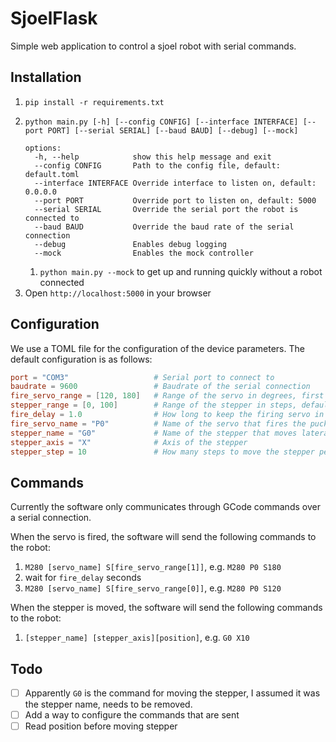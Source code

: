 # SjoelFlask

Simple web application to control a sjoel robot with serial commands.

## Installation

1. `pip install -r requirements.txt`
2. ```
   python main.py [-h] [--config CONFIG] [--interface INTERFACE] [--port PORT] [--serial SERIAL] [--baud BAUD] [--debug] [--mock]
   
   options:
     -h, --help            show this help message and exit
     --config CONFIG       Path to the config file, default: default.toml
     --interface INTERFACE Override interface to listen on, default: 0.0.0.0
     --port PORT           Override port to listen on, default: 5000
     --serial SERIAL       Override the serial port the robot is connected to
     --baud BAUD           Override the baud rate of the serial connection
     --debug               Enables debug logging
     --mock                Enables the mock controller
   ```
   1. `python main.py --mock` to get up and running quickly without a robot connected
3. Open `http://localhost:5000` in your browser

## Configuration

We use a TOML file for the configuration of the device parameters.
The default configuration is as follows:

```toml
port = "COM3"                   # Serial port to connect to
baudrate = 9600                 # Baudrate of the serial connection
fire_servo_range = [120, 180]   # Range of the servo in degrees, first position is where it will rest
stepper_range = [0, 100]        # Range of the stepper in steps, default position is center
fire_delay = 1.0                # How long to keep the firing servo in the second position
fire_servo_name = "P0"          # Name of the servo that fires the puck
stepper_name = "G0"             # Name of the stepper that moves laterally
stepper_axis = "X"              # Axis of the stepper
stepper_step = 10               # How many steps to move the stepper per command
```

## Commands

Currently the software only communicates through GCode commands over a serial connection.

When the servo is fired, the software will send the following commands to the robot:

1. `M280 [servo_name] S[fire_servo_range[1]]`, e.g. `M280 P0 S180`
2. wait for `fire_delay` seconds
3. `M280 [servo_name] S[fire_servo_range[0]]`, e.g. `M280 P0 S120`

When the stepper is moved, the software will send the following commands to the robot:

1. `[stepper_name] [stepper_axis][position]`, e.g. `G0 X10`

## Todo

- [ ] Apparently `G0` is the command for moving the stepper, I assumed it was the stepper name, needs to be removed.
- [ ] Add a way to configure the commands that are sent
- [ ] Read position before moving stepper